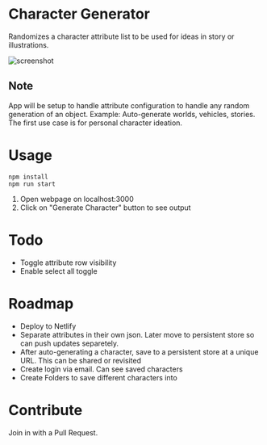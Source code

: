 # Character Generator

Randomizes a character attribute list to be used for ideas in story or illustrations.

![screenshot](https://content.screencast.com/users/Ryan.Regalado/folders/Default/media/559aff0a-f66e-47b1-92c1-558eb01fe46c/IMG_1283.PNG)

## Note
App will be setup to handle attribute configuration to handle any random generation of an object. Example: Auto-generate worlds, vehicles, stories. The first use case is for personal character ideation.

# Usage

```
npm install
npm run start
```

1. Open webpage on localhost:3000
2. Click on "Generate Character" button to see output

# Todo

* Toggle attribute row visibility 
* Enable select all toggle

# Roadmap

* Deploy to Netlify
* Separate attributes in their own json. Later move to persistent store so can push updates separetely.
* After auto-generating a character, save to a persistent store at a unique URL. This can be shared or revisited
* Create login via email. Can see saved characters
* Create Folders to save different characters into

# Contribute

Join in with a Pull Request.

